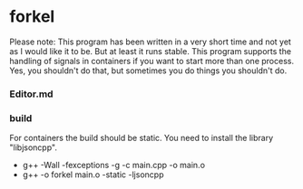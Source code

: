 # forkel

Please note: This program has been written in a very short time and not yet as I would like it to be. But at least it runs stable.
This program supports the handling of signals in containers if you want to start more than one process. Yes, you shouldn't do that, but sometimes you do things you shouldn't do. 

### Editor.md



### build
For containers the build should be static.
You need to install the library "libjsoncpp".

- g++ -Wall -fexceptions -g  -c main.cpp -o main.o
- g++  -o forkel main.o  -static  -ljsoncpp
